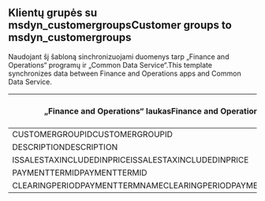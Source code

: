 ## <a name="customer-groups-to-msdyn_customergroups"></a><span data-ttu-id="174ea-101">Klientų grupės su msdyn_customergroups</span><span class="sxs-lookup"><span data-stu-id="174ea-101">Customer groups to msdyn_customergroups</span></span>

<span data-ttu-id="174ea-102">Naudojant šį šabloną sinchronizuojami duomenys tarp „Finance and Operations“ programų ir „Common Data Service“.</span><span class="sxs-lookup"><span data-stu-id="174ea-102">This template synchronizes data between Finance and Operations apps and Common Data Service.</span></span>

<span data-ttu-id="174ea-103">„Finance and Operations“ laukas</span><span class="sxs-lookup"><span data-stu-id="174ea-103">Finance and Operations field</span></span> | <span data-ttu-id="174ea-104">Schemos tipas</span><span class="sxs-lookup"><span data-stu-id="174ea-104">Map type</span></span> | <span data-ttu-id="174ea-105">Kitas „Dynamics 365” laukas</span><span class="sxs-lookup"><span data-stu-id="174ea-105">Other Dynamics 365 field</span></span> | <span data-ttu-id="174ea-106">Numatytoji reikšmė</span><span class="sxs-lookup"><span data-stu-id="174ea-106">Default value</span></span>
---|---|---|---
<span data-ttu-id="174ea-107">CUSTOMERGROUPID</span><span class="sxs-lookup"><span data-stu-id="174ea-107">CUSTOMERGROUPID</span></span> | = | <span data-ttu-id="174ea-108">msdyn_groupid</span><span class="sxs-lookup"><span data-stu-id="174ea-108">msdyn_groupid</span></span> | 
<span data-ttu-id="174ea-109">DESCRIPTION</span><span class="sxs-lookup"><span data-stu-id="174ea-109">DESCRIPTION</span></span> | = | <span data-ttu-id="174ea-110">msdyn_description</span><span class="sxs-lookup"><span data-stu-id="174ea-110">msdyn_description</span></span> | 
<span data-ttu-id="174ea-111">ISSALESTAXINCLUDEDINPRICE</span><span class="sxs-lookup"><span data-stu-id="174ea-111">ISSALESTAXINCLUDEDINPRICE</span></span> | >< | <span data-ttu-id="174ea-112">msdyn_issalestaxincludedinprice</span><span class="sxs-lookup"><span data-stu-id="174ea-112">msdyn_issalestaxincludedinprice</span></span> | 
<span data-ttu-id="174ea-113">PAYMENTTERMID</span><span class="sxs-lookup"><span data-stu-id="174ea-113">PAYMENTTERMID</span></span> | = | <span data-ttu-id="174ea-114">msdyn_paymenttermid.msdyn_name</span><span class="sxs-lookup"><span data-stu-id="174ea-114">msdyn_paymenttermid.msdyn_name</span></span> | 
<span data-ttu-id="174ea-115">CLEARINGPERIODPAYMENTTERMNAME</span><span class="sxs-lookup"><span data-stu-id="174ea-115">CLEARINGPERIODPAYMENTTERMNAME</span></span> | = | <span data-ttu-id="174ea-116">msdyn_clearingperiodpaymenttermname.msdyn_name</span><span class="sxs-lookup"><span data-stu-id="174ea-116">msdyn_clearingperiodpaymenttermname.msdyn_name</span></span> | 
